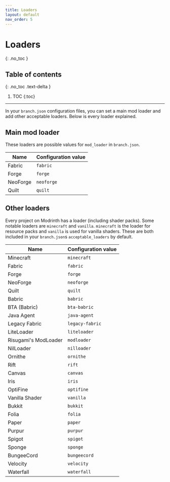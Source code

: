 ```yaml
---
title: Loaders
layout: default
nav_order: 5
---
```


# Loaders
{: .no_toc }

## Table of contents
{: .no_toc .text-delta }

1. TOC
{:toc}

---

In your `branch.json` configuration files, you can set a main mod loader and add other acceptable loaders.
Below is every loader explained.

## Main mod loader
These loaders are possible values for `mod_loader` in `branch.json`.

| Name     | Configuration value |
|----------|---------------------|
| Fabric   | `fabric`            |
| Forge    | `forge`             |
| NeoForge | `neoforge`          |
| Quilt    | `quilt`             |

## Other loaders
Every project on Modrinth has a loader (including shader packs). Some notable loaders are `minecraft` and
`vanilla`. `minecraft` is the loader for resource packs and `vanilla` is used for vanilla shaders. These are both
included in your `branch.json`s `acceptable_loaders` by default.

| Name                 | Configuration value |
|----------------------|---------------------|
| Minecraft            | `minecraft`         |
| Fabric               | `fabric`            |
| Forge                | `forge`             |
| NeoForge             | `neoforge`          |
| Quilt                | `quilt`             |
| Babric               | `babric`            |
| BTA (Babric)         | `bta-babric`        |
| Java Agent           | `java-agent`        |
| Legacy Fabric        | `legacy-fabric`     |
| LiteLoader           | `liteloader`        |
| Risugami's ModLoader | `modloader`         |
| NilLoader            | `nilloader`         |
| Ornithe              | `ornithe`           |
| Rift                 | `rift`              |
| Canvas               | `canvas`            |
| Iris                 | `iris`              |
| OptiFine             | `optifine`          |
| Vanilla Shader       | `vanilla`           |
| Bukkit               | `bukkit`            |
| Folia                | `folia`             |
| Paper                | `paper`             |
| Purpur               | `purpur`            |
| Spigot               | `spigot`            |
| Sponge               | `sponge`            |
| BungeeCord           | `bungeecord`        |
| Velocity             | `velocity`          |
| Waterfall            | `waterfall`         |